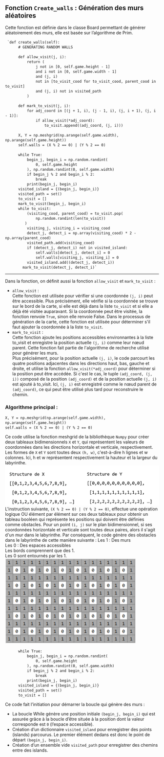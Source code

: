 ## Fonction `Create_walls` : Génération des murs aléatoires

Cette fonction est définie dans le classe Board permettant de générer aléatoirement des murs, elle est basée sur l’algorithme de Prim.  

     `def create_walls(self):
          # GENERATING RANDOM WALLS

          def allow_visit(j, i):
              return (
                  j not in [0, self.game.height - 1]
                  and i not in [0, self.game.width - 1]
                  and (j, i)
                  not in [to_visit_cood for to_visit_cood, parent_cood in to_visit]
                  and (j, i) not in visited_path
              )

          def mark_to_visit(j, i):
              for adj_coord in [(j + 1, i), (j - 1, i), (j, i + 1), (j, i - 1)]:
                  if allow_visit(*adj_coord):
                      to_visit.append((adj_coord, (j, i)))

          X, Y = np.meshgrid(np.arange(self.game.width), np.arange(self.game.height))
          self.walls = (X % 2 == 0) | (Y % 2 == 0)

          while True:
              begin_j, begin_i = np.random.randint(
                  0, self.game.height
              ), np.random.randint(0, self.game.width)
              if begin_j % 2 and begin_i % 2:
                  break
              print(begin_j, begin_i)
          visited_island = {(begin_j, begin_i)}
          visited_path = set()
          to_visit = []
          mark_to_visit(begin_j, begin_i)
          while to_visit:
              (visiting_cood, parent_cood) = to_visit.pop(
                  np.random.randint(len(to_visit))
             )
              visiting_j, visiting_i = visiting_cood
              detect_j, detect_i = np.array(visiting_cood) * 2 - np.array(parent_cood)
              visited_path.add(visiting_cood)
              if (detect_j, detect_i) not in visited_island:
                  self.walls[detect_j, detect_i] = 0
                  self.walls[visiting_j, visiting_i] = 0
              visited_island.add((detect_j, detect_i))
            mark_to_visit(detect_j, detect_i)`
***
Dans la fonction, on définit aussi la fonction `allow_visit` et `mark_to_visit` :
- `allow_visit` :   
Cette fonction est utilisée pour vérifier si une coordonnée `(j, i)` peut être accessible. Plus précisément, elle vérifie si la coordonnée se trouve sur le bord de la carte, si elle est déjà dans la liste `to_visit` et si elle a déjà été visitée auparavant. Si la coordonnée peut être visitée, la fonction renvoie `True`, sinon elle renvoie False. Dans le processus de génération de la carte, cette fonction est utilisée pour déterminer s'il faut ajouter la coordonnée à la liste `to_visit`.
- `mark_to_visit` :  
Cette fonction ajoute les positions accessibles environnantes à la liste to_visit et enregistre la position actuelle `(j, i)` comme leur nœud parent. Cette fonction fait partie de l'algorithme de recherche utilisé pour générer les murs.  
Plus précisément, pour la position actuelle `(j, i)`, le code parcourt les quatre positions adjacentes dans les directions haut, bas, gauche et droite, et utilise la fonction `allow_visit(*adj_coord)` pour déterminer si la position peut être accédée. Si c'est le cas, le tuple `(adj_coord, (j, i))` composé de la position `(adj_coord)` et de la position actuelle `(j, i)` est ajouté à to_visit. Ici, `(j, i)` est enregistré comme le nœud parent de `(adj_coord)`, ce qui peut être utilisé plus tard pour reconstruire le chemin.  

### Algorithme principal :  
    X, Y = np.meshgrid(np.arange(self.game.width), np.arange(self.game.height))
    self.walls = (X % 2 == 0) | (Y % 2 == 0)
Ce code utilise la fonction meshgrid de la bibliothèque `Numpy` pour créer deux tableaux bidimensionnels `X` et `Y`, qui représentent les valeurs de coordonnées dans les directions horizontale et verticale, respectivement. Les formes de `X` et `Y` sont toutes deux `(h, w)`, c'est-à-dire h lignes et w colonnes. Ici, h et w représentent respectivement la hauteur et la largeur du labyrinthe.
![Example de la structure de X et Y](img/image001.png)  
L'instruction suivante, `(X % 2 == 0) | (Y % 2 == 0)`, effectue une opération logique OU élément par élément sur ces deux tableaux pour obtenir un tableau booléen qui représente les positions qui doivent être définies comme obstacles. Pour un point `(i, j)` sur le plan bidimensionnel, si ses coordonnées horizontale et verticale sont toutes deux paires, alors il s'agit d'un mur dans le labyrinthe. Par conséquent, le code génère des obstacles dans le labyrinthe de cette manière suivante :
Les 1 : Des murs  
Les 0 : Des espaces accessibles  
Les bords comprennent que des 1.  
Les 0 sont entournés par les 1.     
![labryinthe généré](img/image010.png)  

          while True:
              begin_j, begin_i = np.random.randint(
                  0, self.game.height
              ), np.random.randint(0, self.game.width)
              if begin_j % 2 and begin_i % 2:
                  break
              print(begin_j, begin_i)
          visited_island = {(begin_j, begin_i)}
          visited_path = set()
          to_visit = []  
Ce code fait l’initiation pour démarrer la boucle qui génère des murs :  
- La boucle While génère une position initiale `(begin_j, begin_i)` qui est assurée grâce à la boucle d’être située à la position dont la valeur corresponde est `0` (l’espace accessible).  
- Création d’un dictionnaire `visited_island` pour enregistrer des points (islands) parcourus. Le premier élément dedans est donc le point de départ `(begin_j, begin_i)`.  
- Création d’un ensemble vide `visited_path` pour enregistrer des chemins entre des islands.  
          


